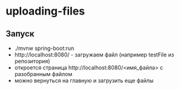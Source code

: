 # uploading-files
## Запуск
* ./mvnw spring-boot:run
* http://localhost:8080/ - загружаем файл (например testFile из репозитория)
* откроется страница http://localhost:8080/<имя_файла> с разобранным файлом
* можно вернуться на главную и загрузить еще файлы
